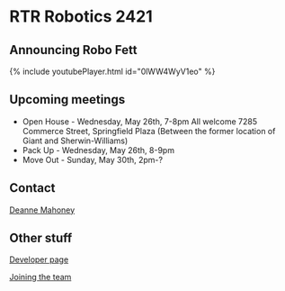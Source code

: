 # RTR Robotics 2421

## Announcing Robo Fett

{% include youtubePlayer.html id="0lWW4WyV1eo" %}

## Upcoming meetings

* Open House - Wednesday, May 26th, 7-8pm All welcome 7285 Commerce Street, Springfield Plaza (Between the former location of Giant and Sherwin-Williams)
* Pack Up - Wednesday, May 26th, 8-9pm 
* Move Out - Sunday, May 30th, 2pm-? 

## Contact

[Deanne Mahoney](mailto:first2421@gmail.com)

## Other stuff
[Developer page](/developers)

[Joining the team](/welcome)

